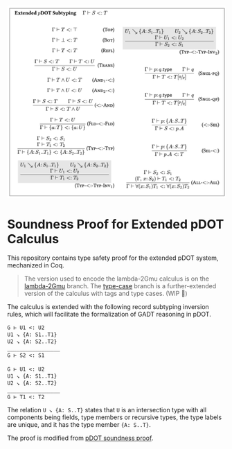 ![Extended pDOT Subtyping](assets/extended-pdot-subtyping.png)

# Soundness Proof for Extended pDOT Calculus

This repository contains type safety proof for the extended pDOT system,
mechanized in Coq.

> The version used to encode the lambda-2Gmu calculus is on the
> [lambda-2Gmu](https://github.com/Linyxus/extended-pdot-calculus/tree/lambda-2Gmu)
> branch.
> The
> [type-case](https://github.com/Linyxus/extended-pdot-calculus/tree/type-case)
> branch is a further-extended version of the calculus with tags and type cases.
> (WIP :construction:)

The calculus is extended with the following record subtyping inversion rules,
which will facilitate the formalization of GADT reasoning in pDOT.

```
G ⊢ U1 <: U2
U1 ↘ {A: S1..T1}
U2 ↘ {A: S2..T2}
_________________
G ⊢ S2 <: S1

G ⊢ U1 <: U2
U1 ↘ {A: S1..T1}
U2 ↘ {A: S2..T2}
_________________
G ⊢ T1 <: T2
```

The relation `U ↘ {A: S..T}` states that `U` is an intersection type with all
components being fields, type members or recursive types, the type labels are
unique, and it has the type member `{A: S..T}`.

The proof is modified from [pDOT soundness
proof](https://github.com/amaurremi/dot-calculus/tree/master/src/extensions/paths).

